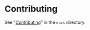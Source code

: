 <!--
Copyright (C) 2012-2022 jrnl contributors
License: https://www.gnu.org/licenses/gpl-3.0.html
-->

# Contributing

See "[Contributing](docs/contributing.md)" in the `docs` directory.
